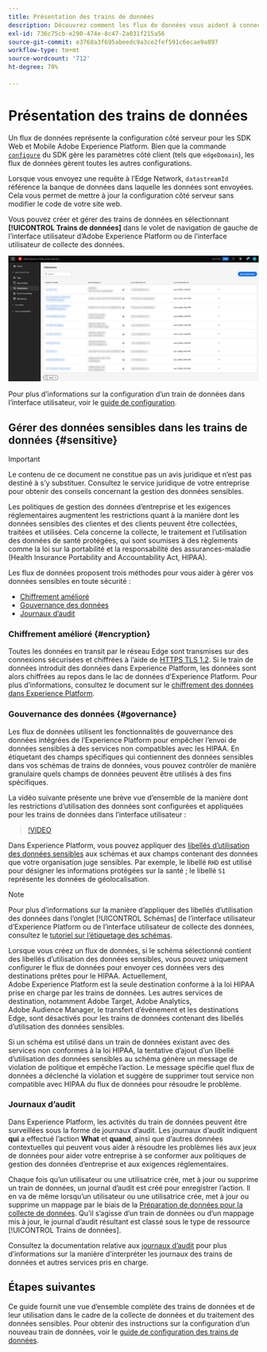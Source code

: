 ```yaml
---
title: Présentation des trains de données
description: Découvrez comment les flux de données vous aident à connecter l’intégration de votre SDK Experience Platform côté client à des produits Adobe et à des destinations tierces.
exl-id: 736c75cb-e290-474e-8c47-2a031f215a56
source-git-commit: e3768a3f695abeedc9a3ce2fef591c6ecae9a897
workflow-type: tm+mt
source-wordcount: '712'
ht-degree: 70%

---
```


# Présentation des trains de données

Un flux de données représente la configuration côté serveur pour les SDK Web et Mobile Adobe Experience Platform. Bien que la commande [`configure`](/help/web-sdk/commands/configure/overview.md) du SDK gère les paramètres côté client (tels que `edgeDomain`), les flux de données gèrent toutes les autres configurations.

Lorsque vous envoyez une requête à l’Edge Network, `datastreamId` référence la banque de données dans laquelle les données sont envoyées. Cela vous permet de mettre à jour la configuration côté serveur sans modifier le code de votre site web.

Vous pouvez créer et gérer des trains de données en sélectionnant **[!UICONTROL Trains de données]** dans le volet de navigation de gauche de l’interface utilisateur d’Adobe Experience Platform ou de l’interface utilisateur de collecte des données.

![Onglet Trains de données dans l’interface utilisateur](assets/overview/datastreams-tab.png)

Pour plus d’informations sur la configuration d’un train de données dans l’interface utilisateur, voir le [guide de configuration](./configure.md).

## Gérer des données sensibles dans les trains de données {#sensitive}

>[!IMPORTANT]
>
>Le contenu de ce document ne constitue pas un avis juridique et n’est pas destiné à s’y substituer. Consultez le service juridique de votre entreprise pour obtenir des conseils concernant la gestion des données sensibles.

Les politiques de gestion des données d’entreprise et les exigences réglementaires augmentent les restrictions quant à la manière dont les données sensibles des clientes et des clients peuvent être collectées, traitées et utilisées. Cela concerne la collecte, le traitement et l’utilisation des données de santé protégées, qui sont soumises à des règlements comme la loi sur la portabilité et la responsabilité des assurances-maladie (Health Insurance Portability and Accountability Act, HIPAA).

Les flux de données proposent trois méthodes pour vous aider à gérer vos données sensibles en toute sécurité :

* [Chiffrement amélioré](#encryption)
* [Gouvernance des données](#governance)
* [Journaux d’audit](#audit-logs)

### Chiffrement amélioré {#encryption}

Toutes les données en transit par le réseau Edge sont transmises sur des connexions sécurisées et chiffrées à l’aide de [HTTPS TLS 1.2](https://datatracker.ietf.org/doc/html/rfc5246). Si le train de données introduit des données dans Experience Platform, les données sont alors chiffrées au repos dans le lac de données d’Experience Platform. Pour plus d’informations, consultez le document sur le [chiffrement des données dans Experience Platform](../landing/governance-privacy-security/encryption.md).

### Gouvernance des données {#governance}

Les flux de données utilisent les fonctionnalités de gouvernance des données intégrées de l’Experience Platform pour empêcher l’envoi de données sensibles à des services non compatibles avec les HIPAA. En étiquetant des champs spécifiques qui contiennent des données sensibles dans vos schémas de trains de données, vous pouvez contrôler de manière granulaire quels champs de données peuvent être utilisés à des fins spécifiques.

La vidéo suivante présente une brève vue d’ensemble de la manière dont les restrictions d’utilisation des données sont configurées et appliquées pour les trains de données dans l’interface utilisateur :

>[!VIDEO](https://video.tv.adobe.com/v/3409588/?quality=12&learn=on&speedcontrol=on)

Dans Experience Platform, vous pouvez appliquer des [libellés d’utilisation des données sensibles](../data-governance/labels/reference.md#sensitive) aux schémas et aux champs contenant des données que votre organisation juge sensibles. Par exemple, le libellé `RHD` est utilisé pour désigner les informations protégées sur la santé ; le libellé `S1` représente les données de géolocalisation.

>[!NOTE]
>
>Pour plus d’informations sur la manière d’appliquer des libellés d’utilisation des données dans l’onglet [!UICONTROL Schémas] de l’interface utilisateur d’Experience Platform ou de l’interface utilisateur de collecte des données, consultez le [tutoriel sur l’étiquetage des schémas](../xdm/tutorials/labels.md).

Lorsque vous créez un flux de données, si le schéma sélectionné contient des libellés d’utilisation des données sensibles, vous pouvez uniquement configurer le flux de données pour envoyer ces données vers des destinations prêtes pour le HIPAA. Actuellement, Adobe Experience Platform est la seule destination conforme à la loi HIPAA prise en charge par les trains de données. Les autres services de destination, notamment Adobe Target, Adobe Analytics, Adobe Audience Manager, le transfert d’événement et les destinations Edge, sont désactivés pour les trains de données contenant des libellés d’utilisation des données sensibles.

Si un schéma est utilisé dans un train de données existant avec des services non conformes à la loi HIPAA, la tentative d’ajout d’un libellé d’utilisation des données sensibles au schéma génère un message de violation de politique et empêche l’action. Le message spécifie quel flux de données a déclenché la violation et suggère de supprimer tout service non compatible avec HIPAA du flux de données pour résoudre le problème.

### Journaux d’audit

Dans Experience Platform, les activités du train de données peuvent être surveillées sous la forme de journaux d’audit. Les journaux d’audit indiquent **qui** a effectué l’action **What** et **quand**, ainsi que d’autres données contextuelles qui peuvent vous aider à résoudre les problèmes liés aux jeux de données pour aider votre entreprise à se conformer aux politiques de gestion des données d’entreprise et aux exigences réglementaires.

Chaque fois qu’un utilisateur ou une utilisatrice crée, met à jour ou supprime un train de données, un journal d’audit est créé pour enregistrer l’action. Il en va de même lorsqu’un utilisateur ou une utilisatrice crée, met à jour ou supprime un mappage par le biais de la [Préparation de données pour la collecte de données](./data-prep.md). Qu’il s’agisse d’un train de données ou d’un mappage mis à jour, le journal d’audit résultant est classé sous le type de ressource [!UICONTROL Trains de données].

Consultez la documentation relative aux [journaux d’audit](../landing/governance-privacy-security/audit-logs/overview.md) pour plus d’informations sur la manière d’interpréter les journaux des trains de données et autres services pris en charge.

## Étapes suivantes

Ce guide fournit une vue d’ensemble complète des trains de données et de leur utilisation dans le cadre de la collecte de données et du traitement des données sensibles. Pour obtenir des instructions sur la configuration d’un nouveau train de données, voir le [guide de configuration des trains de données](./configure.md).
